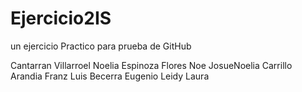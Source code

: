 # Ejercicio2IS
un ejercicio Practico   para prueba de GitHub

Cantarran Villarroel Noelia
Espinoza Flores Noe JosueNoelia 
Carrillo Arandia Franz Luis
Becerra Eugenio Leidy Laura
